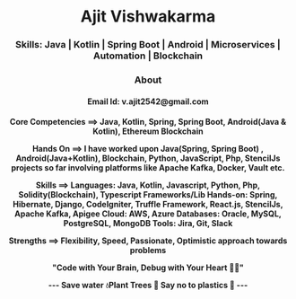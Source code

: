<h1 align="center">Ajit Vishwakarma</h1>
<h3 align="center">Skills: Java | Kotlin | Spring Boot | Android | Microservices | Automation | Blockchain</h3>

<h3 align="center">About</h3>

<h4 align="center">
Email Id: v.ajit2542@gmail.com
</h4>

<h4 align="center">

Core Competencies ==>
Java, Kotlin, Spring, Spring Boot, Android(Java & Kotlin), Ethereum Blockchain

Hands On ==>
I have worked upon Java(Spring, Spring Boot) , Android(Java+Kotlin), Blockchain, Python, JavaScript, Php, StencilJs projects so far involving platforms like Apache Kafka, Docker, Vault etc.

Skills ==>
Languages: Java, Kotlin, Javascript, Python, Php, Solidity(Blockchain), Typescript
Frameworks/Lib Hands-on: Spring, Hibernate, Django, CodeIgniter, Truffle Framework, React.js, StencilJs, Apache Kafka, Apigee
Cloud: AWS, Azure
Databases: Oracle, MySQL, PostgreSQL, MongoDB
Tools: Jira, Git, Slack

Strengths ==>
Flexibility,
Speed,
Passionate,
Optimistic approach towards problems


"Code with Your Brain, Debug with Your Heart ✌🏼"

--- Save water 💧Plant Trees 🌲 Say no to plastics 🚫 ---
</h4>
<!--
**ajitvishwakarma/ajitvishwakarma** is a ✨ _special_ ✨ repository because its `README.md` (this file) appears on your GitHub profile.

Here are some ideas to get you started:

- 🔭 I’m currently working on ...
- 🌱 I’m currently learning ...
- 👯 I’m looking to collaborate on ...
- 🤔 I’m looking for help with ...
- 💬 Ask me about ...
- 📫 How to reach me: ...
- 😄 Pronouns: ...
- ⚡ Fun fact: ...
-->
